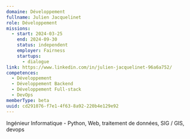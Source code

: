 ```yaml
---
domaine: Développement
fullname: Julien Jacquelinet
role: Développement
missions:
  - start: 2024-03-25
    end: 2024-09-30
    status: independent
    employer: Fairness
    startups:
      - dialogue
link: https://www.linkedin.com/in/julien-jacquelinet-96a6a752/
competences:
  - Développement
  - Développement Backend
  - Développement Full-stack
  - DevOps
memberType: beta
uuid: cd291076-f7e1-4f63-8a92-220b4e129e92
---
```

Ingénieur Informatique - Python, Web, traitement de données, SIG / GIS, devops